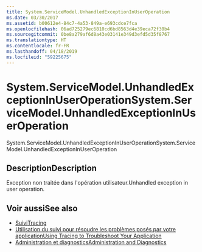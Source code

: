 ```yaml
---
title: System.ServiceModel.UnhandledExceptionInUserOperation
ms.date: 03/30/2017
ms.assetid: b00612e4-84c7-4a53-849a-e693cdce7fca
ms.openlocfilehash: 06ad725279ec6810cd6bd8563d4e39eca72f30b4
ms.sourcegitcommit: 0be8a279af6d8a43e03141e349d3efd5d35f8767
ms.translationtype: HT
ms.contentlocale: fr-FR
ms.lasthandoff: 04/18/2019
ms.locfileid: "59225675"
---
```

# <a name="systemservicemodelunhandledexceptioninuseroperation"></a><span data-ttu-id="41074-102">System.ServiceModel.UnhandledExceptionInUserOperation</span><span class="sxs-lookup"><span data-stu-id="41074-102">System.ServiceModel.UnhandledExceptionInUserOperation</span></span>
<span data-ttu-id="41074-103">System.ServiceModel.UnhandledExceptionInUserOperation</span><span class="sxs-lookup"><span data-stu-id="41074-103">System.ServiceModel.UnhandledExceptionInUserOperation</span></span>  
  
## <a name="description"></a><span data-ttu-id="41074-104">Description</span><span class="sxs-lookup"><span data-stu-id="41074-104">Description</span></span>  
 <span data-ttu-id="41074-105">Exception non traitée dans l'opération utilisateur.</span><span class="sxs-lookup"><span data-stu-id="41074-105">Unhandled exception in user operation.</span></span>  
  
## <a name="see-also"></a><span data-ttu-id="41074-106">Voir aussi</span><span class="sxs-lookup"><span data-stu-id="41074-106">See also</span></span>

- [<span data-ttu-id="41074-107">Suivi</span><span class="sxs-lookup"><span data-stu-id="41074-107">Tracing</span></span>](../../../../../docs/framework/wcf/diagnostics/tracing/index.md)
- [<span data-ttu-id="41074-108">Utilisation du suivi pour résoudre les problèmes posés par votre application</span><span class="sxs-lookup"><span data-stu-id="41074-108">Using Tracing to Troubleshoot Your Application</span></span>](../../../../../docs/framework/wcf/diagnostics/tracing/using-tracing-to-troubleshoot-your-application.md)
- [<span data-ttu-id="41074-109">Administration et diagnostics</span><span class="sxs-lookup"><span data-stu-id="41074-109">Administration and Diagnostics</span></span>](../../../../../docs/framework/wcf/diagnostics/index.md)
